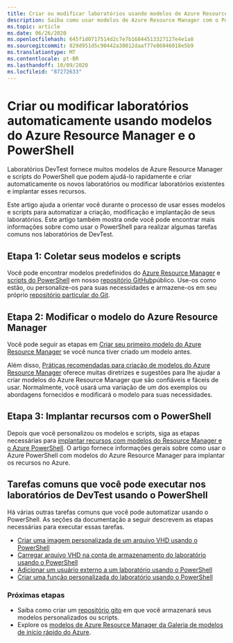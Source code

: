 ```yaml
---
title: Criar ou modificar laboratórios usando modelos de Azure Resource Manager
description: Saiba como usar modelos de Azure Resource Manager com o PowerShell para criar ou modificar laboratórios automaticamente em um laboratório DevTest
ms.topic: article
ms.date: 06/26/2020
ms.openlocfilehash: 645f1d0717514d2c7e7b16844513327127e4e1a8
ms.sourcegitcommit: 829d951d5c90442a38012daaf77e86046018e5b9
ms.translationtype: MT
ms.contentlocale: pt-BR
ms.lasthandoff: 10/09/2020
ms.locfileid: "87272633"
---
```

# <a name="create-or-modify-labs-automatically-using-azure-resource-manager-templates-and-powershell"></a>Criar ou modificar laboratórios automaticamente usando modelos do Azure Resource Manager e o PowerShell

Laboratórios DevTest fornece muitos modelos de Azure Resource Manager e scripts do PowerShell que podem ajudá-lo rapidamente e criar automaticamente os novos laboratórios ou modificar laboratórios existentes e implantar esses recursos.

Este artigo ajuda a orientar você durante o processo de usar esses modelos e scripts para automatizar a criação, modificação e implantação de seus laboratórios. Este artigo também mostra onde você pode encontrar mais informações sobre como usar o PowerShell para realizar algumas tarefas comuns nos laboratórios de DevTest.

## <a name="step-1-gather-your-templates-and-scripts"></a>Etapa 1: Coletar seus modelos e scripts
Você pode encontrar modelos predefinidos do [Azure Resource Manager](https://github.com/Azure/azure-devtestlab/tree/master/samples/DevTestLabs/QuickStartTemplates) e [scripts do PowerShell](https://github.com/Azure/azure-devtestlab/tree/master/samples/DevTestLabs/Scripts) em nosso [repositório GitHub](https://github.com/Azure/azure-devtestlab)público. Use-os como estão, ou personalize-os para suas necessidades e armazene-os em seu próprio [repositório particular do Git](devtest-lab-add-artifact-repo.md).

## <a name="step-2-modify-your-azure-resource-manager-template"></a>Etapa 2: Modificar o modelo do Azure Resource Manager
Você pode seguir as etapas em [Criar seu primeiro modelo do Azure Resource Manager](../azure-resource-manager/templates/quickstart-create-templates-use-the-portal.md) se você nunca tiver criado um modelo antes.

Além disso, [Práticas recomendadas para criação de modelos do Azure Resource Manager](../azure-resource-manager/templates/template-best-practices.md) oferece muitas diretrizes e sugestões para lhe ajudar a criar modelos do Azure Resource Manager que são confiáveis e fáceis de usar. Normalmente, você usará uma variação de um dos exemplos ou abordagens fornecidos e modificará o modelo para suas necessidades.

## <a name="step-3-deploy-resources-with-powershell"></a>Etapa 3: Implantar recursos com o PowerShell
Depois que você personalizou os modelos e scripts, siga as etapas necessárias para [implantar recursos com modelos do Resource Manager e o Azure PowerShell](../azure-resource-manager/templates/deploy-powershell.md). O artigo fornece informações gerais sobre como usar o Azure PowerShell com modelos do Azure Resource Manager para implantar os recursos no Azure.


## <a name="common-tasks-you-can-perform-in-devtest-labs-using-powershell"></a>Tarefas comuns que você pode executar nos laboratórios de DevTest usando o PowerShell
Há várias outras tarefas comuns que você pode automatizar usando o PowerShell. As seções da documentação a seguir descrevem as etapas necessárias para executar essas tarefas.

* [Criar uma imagem personalizada de um arquivo VHD usando o PowerShell](devtest-lab-create-custom-image-from-vhd-using-powershell.md)
* [Carregar arquivo VHD na conta de armazenamento do laboratório usando o PowerShell](devtest-lab-upload-vhd-using-powershell.md)
* [Adicionar um usuário externo a um laboratório usando o PowerShell](devtest-lab-add-devtest-user.md#add-an-external-user-to-a-lab-using-powershell)
* [Criar uma função personalizada do laboratório usando o PowerShell](devtest-lab-grant-user-permissions-to-specific-lab-policies.md#creating-a-lab-custom-role-using-powershell)

### <a name="next-steps"></a>Próximas etapas
* Saiba como criar um [repositório gito](devtest-lab-add-artifact-repo.md) em que você armazenará seus modelos personalizados ou scripts.
* Explore os [modelos de Azure Resource Manager da Galeria de modelos de início rápido do Azure](https://github.com/Azure/azure-quickstart-templates).
